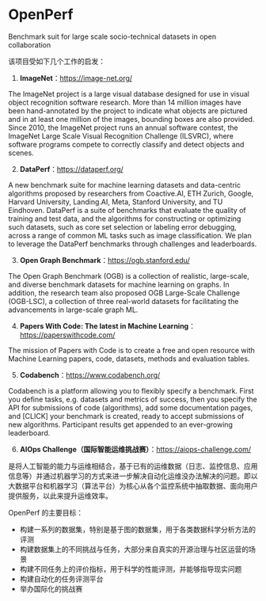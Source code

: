 # OpenPerf
Benchmark suit for large scale socio-technical datasets in open collaboration

该项目受如下几个工作的启发：

1. **ImageNet**：https://image-net.org/

The ImageNet project is a large visual database designed for use in visual object recognition software research. More than 14 million images have been hand-annotated by the project to indicate what objects are pictured and in at least one million of the images, bounding boxes are also provided. Since 2010, the ImageNet project runs an annual software contest, the ImageNet Large Scale Visual Recognition Challenge (ILSVRC), where software programs compete to correctly classify and detect objects and scenes.

2. **DataPerf**：https://dataperf.org/

A new benchmark suite for machine learning datasets and data-centric algorithms proposed by researchers from Coactive.AI, ETH Zurich, Google, Harvard University, Landing.AI, Meta, Stanford University, and TU Eindhoven. DataPerf is a suite of benchmarks that evaluate the quality of training and test data, and the algorithms for constructing or optimizing such datasets, such as core set selection or labeling error debugging, across a range of common ML tasks such as image classification. We plan to leverage the DataPerf benchmarks through challenges and leaderboards.

3. **Open Graph Benchmark**：https://ogb.stanford.edu/

The Open Graph Benchmark (OGB) is a collection of realistic, large-scale, and diverse benchmark datasets for machine learning on graphs. In addition, the research team also proposed OGB Large-Scale Challenge (OGB-LSC), a collection of three real-world datasets for facilitating the advancements in large-scale graph ML.

4. **Papers With Code: The latest in Machine Learning**：https://paperswithcode.com/

The mission of Papers with Code is to create a free and open resource with Machine Learning papers, code, datasets, methods and evaluation tables.

5. **Codabench**：https://www.codabench.org/

Codabench is a platform allowing you to flexibly specify a benchmark. First you define tasks, e.g. datasets and metrics of success, then you specify the API for submissions of code (algorithms), add some documentation pages, and [CLICK] your benchmark is created, ready to accept submissions of new algorithms. Participant results get appended to an ever-growing leaderboard.

6. **AIOps Challenge（国际智能运维挑战赛）**：https://aiops-challenge.com/

是将人工智能的能力与运维相结合，基于已有的运维数据（日志、监控信息、应用信息等）并通过机器学习的方式来进一步解决自动化运维没办法解决的问题。即以大数据平台和机器学习（算法平台）为核心从各个监控系统中抽取数据、面向用户提供服务，以此来提升运维效率。

OpenPerf 的主要目标：
- 构建一系列的数据集，特别是基于图的数据集，用于各类数据科学分析方法的评测
- 构建数据集上的不同挑战与任务，大部分来自真实的开源治理与社区运营的场景
- 构建不同任务上的评价指标，用于科学的性能评测，并能够指导现实问题
- 构建自动化的任务评测平台
- 举办国际化的挑战赛


